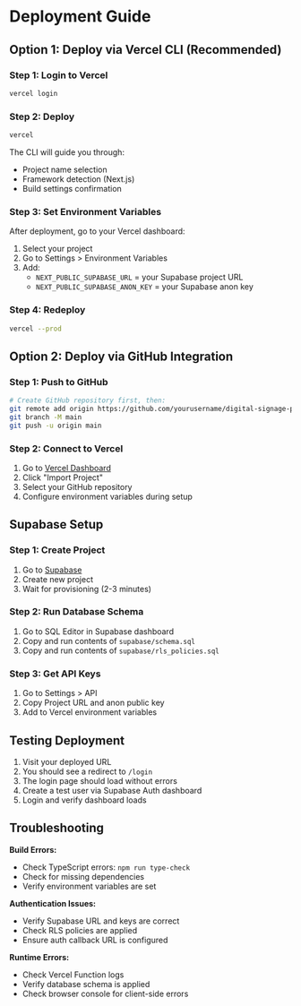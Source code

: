 # Deployment Guide

## Option 1: Deploy via Vercel CLI (Recommended)

### Step 1: Login to Vercel
```bash
vercel login
```

### Step 2: Deploy
```bash
vercel
```

The CLI will guide you through:
- Project name selection
- Framework detection (Next.js)
- Build settings confirmation

### Step 3: Set Environment Variables
After deployment, go to your Vercel dashboard:
1. Select your project
2. Go to Settings > Environment Variables
3. Add:
   - `NEXT_PUBLIC_SUPABASE_URL` = your Supabase project URL
   - `NEXT_PUBLIC_SUPABASE_ANON_KEY` = your Supabase anon key

### Step 4: Redeploy
```bash
vercel --prod
```

## Option 2: Deploy via GitHub Integration

### Step 1: Push to GitHub
```bash
# Create GitHub repository first, then:
git remote add origin https://github.com/yourusername/digital-signage-platform.git
git branch -M main
git push -u origin main
```

### Step 2: Connect to Vercel
1. Go to [Vercel Dashboard](https://vercel.com/dashboard)
2. Click "Import Project"
3. Select your GitHub repository
4. Configure environment variables during setup

## Supabase Setup

### Step 1: Create Project
1. Go to [Supabase](https://supabase.com)
2. Create new project
3. Wait for provisioning (2-3 minutes)

### Step 2: Run Database Schema
1. Go to SQL Editor in Supabase dashboard
2. Copy and run contents of `supabase/schema.sql`
3. Copy and run contents of `supabase/rls_policies.sql`

### Step 3: Get API Keys
1. Go to Settings > API
2. Copy Project URL and anon public key
3. Add to Vercel environment variables

## Testing Deployment

1. Visit your deployed URL
2. You should see a redirect to `/login`
3. The login page should load without errors
4. Create a test user via Supabase Auth dashboard
5. Login and verify dashboard loads

## Troubleshooting

**Build Errors:**
- Check TypeScript errors: `npm run type-check`
- Check for missing dependencies
- Verify environment variables are set

**Authentication Issues:**
- Verify Supabase URL and keys are correct
- Check RLS policies are applied
- Ensure auth callback URL is configured

**Runtime Errors:**
- Check Vercel Function logs
- Verify database schema is applied
- Check browser console for client-side errors